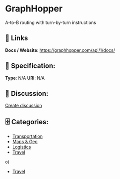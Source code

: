 # GraphHopper


A-to-B routing with turn-by-turn instructions

##  🔗 Links
**Docs / Website**: https://graphhopper.com/api/1/docs/

## 🧬 Specification:
**Type**: N/A
**URI**: N/A

## 💬 Discussion:
[Create discussion](https://github.com/apis-list/apis-list/discussions/new)

## 🗄️ Categories:
- [Transportation](https://github.com/apis-list/apis-list#transportation)
- [Maps & Geo](https://github.com/apis-list/apis-list#maps-and-geo)
- [Logistics](https://github.com/apis-list/apis-list#logistics)
- [Travel](https://github.com/apis-list/apis-list#travel)







o)
- [Travel](https://github.com/apis-list/apis-list#travel)



